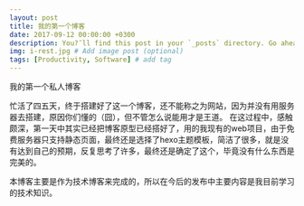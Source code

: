 ```yaml
---
layout: post
title: 我的第一个博客
date: 2017-09-12 00:00:00 +0300
description: You?ˉll find this post in your `_posts` directory. Go ahead and edit it and re-build the site to see your changes. # Add post description (optional)
img: i-rest.jpg # Add image post (optional)
tags: [Productivity, Software] # add tag
---
```


我的第一个私人博客

忙活了四五天，终于搭建好了这一个博客，还不能称之为网站，因为并没有用服务器去搭建，原因你们懂的（囧），但不管怎么说能用才是王道。
 在这过程中，感触颇深，第一天中其实已经把博客原型已经搭好了，用的我现有的web项目，由于免费服务器只支持静态页面，最终还是选择了hexo主题模板，简洁了很多，就是没有达到自己的预期，反复思考了许多，最终还是确定了这个，毕竟没有什么东西是完美的。
 
本博客主要是作为技术博客来完成的，所以在今后的发布中主要内容是我目前学习的技术知识。
